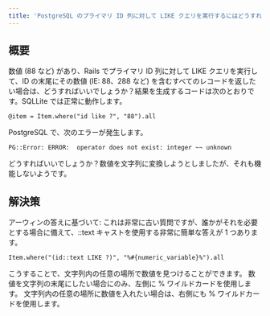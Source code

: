 ```yaml
---
title: 'PostgreSQL のプライマリ ID 列に対して LIKE クエリを実行するにはどうすればよいですか?'
---
```


## 概要
数値 (88 など) があり、Rails でプライマリ ID 列に対して LIKE クエリを実行して、ID の末尾にその数値 (IE: 88、288 など) を含むすべてのレコードを返したい場合は、どうすればいいでしょうか？結果を生成するコードは次のとおりです。SQLLite では正常に動作します。

```
@item = Item.where("id like ?", "88").all

```
PostgreSQL で、次のエラーが発生します。

```
PG::Error: ERROR:  operator does not exist: integer ~~ unknown

```
どうすればいいでしょうか？数値を文字列に変換しようとしましたが、それも機能しないようです。

## 解決策
アーウィンの答えに基づいて:
これは非常に古い質問ですが、誰かがそれを必要とする場合に備えて、::text キャストを使用する非常に簡単な答えが 1 つあります。

```
Item.where("(id::text LIKE ?)", "%#{numeric_variable}%").all

```
こうすることで、文字列内の任意の場所で数値を見つけることができます。
数値を文字列の末尾にしたい場合にのみ、左側に % ワイルドカードを使用します。
文字列内の任意の場所に数値を入れたい場合は、右側にも % ワイルドカードを使用します。

